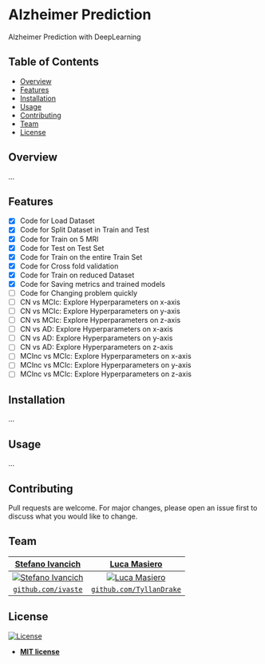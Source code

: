 # Alzheimer Prediction
Alzheimer Prediction with DeepLearning

## Table of Contents
- [Overview](#overview)
- [Features](#features)
- [Installation](#installation)
- [Usage](#usage)
- [Contributing](#contributing)
- [Team](#team)
- [License](#license)

## Overview

...


## Features

- [x] Code for Load Dataset
- [x] Code for Split Dataset in Train and Test
- [x] Code for Train on 5 MRI
- [x] Code for Test on Test Set
- [x] Code for Train on the entire Train Set
- [x] Code for Cross fold validation
- [x] Code for Train on reduced Dataset
- [x] Code for Saving metrics and trained models
- [ ] Code for Changing problem quickly
- [ ] CN vs MCIc: Explore Hyperparameters on x-axis
- [ ] CN vs MCIc: Explore Hyperparameters on y-axis
- [ ] CN vs MCIc: Explore Hyperparameters on z-axis
- [ ] CN vs AD: Explore Hyperparameters on x-axis
- [ ] CN vs AD: Explore Hyperparameters on y-axis
- [ ] CN vs AD: Explore Hyperparameters on z-axis
- [ ] MCInc vs MCIc: Explore Hyperparameters on x-axis
- [ ] MCInc vs MCIc: Explore Hyperparameters on y-axis
- [ ] MCInc vs MCIc: Explore Hyperparameters on z-axis

## Installation

...

## Usage

...

## Contributing
Pull requests are welcome. For major changes, please open an issue first to discuss what you would like to change.


## Team
| <a href="https://stefanoivancich.com" target="_blank">**Stefano Ivancich**</a> | <a href="https://github.com/TyllanDrake" target="_blank">**Luca Masiero**</a> |
| :---: |:---:|
| [![Stefano Ivancich](https://avatars1.githubusercontent.com/u/36710626?s=200&v=4)](https://stefanoivancich.com)    | [![Luca Masiero](https://avatars1.githubusercontent.com/u/48916928?s=200&v=4?s=200)](https://github.com/TyllanDrake) |
| <a href="https://github.com/ivaste" target="_blank">`github.com/ivaste`</a> | <a href="https://github.com/TyllanDrake" target="_blank">`github.com/TyllanDrake`</a> |

## License
[![License](http://img.shields.io/:license-mit-blue.svg?style=flat-square)](http://badges.mit-license.org)

- **[MIT license](http://opensource.org/licenses/mit-license.php)**
